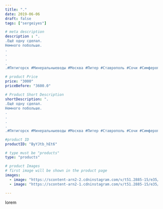 ```yaml
---
title: "."
date: 2019-06-06
draft: false
tags: ["sergeiyes"]

# meta description
description : ".
.Ещё одну сделал.
Немного побольше.
.
.
.
.
.#Пятигорск #Минеральныеводы #Москва #Питер #Ставрополь #Сочи #Симферополь #Севастополь #УФО #Анапа #Краснодар #Ек"

# product Price
price: "3000"
priceBefore: "3600.0"

# Product Short Description
shortDescription: ".
.Ещё одну сделал.
Немного побольше.
.
.
.
.
.#Пятигорск #Минеральныеводы #Москва #Питер #Ставрополь #Сочи #Симферополь #Севастополь #УФО #Анапа #Краснодар #Екатеринбург #Челябинск #Ессентуки #Железноводск #Кисловодск #бизнес"

#product ID
productID: "ByYJtb_hEt6"

# type must be "products"
type: "products"

# product Images
# first image will be shown in the product page
images:
  - image: "https://scontent-arn2-2.cdninstagram.com/v/t51.2885-15/e35/60953458_347530705907525_8673796610935116703_n.jpg?_nc_ht=scontent-arn2-2.cdninstagram.com&_nc_cat=105&_nc_ohc=iIjJQQbT5yEAX_u_yuv&tp=1&oh=a5d257b23e9a280afc9eb3e0c91adb42&oe=6060E449&ig_cache_key=MjA2MDQzOTUyNDQ0MTcyMTc0Nw%3D%3D.2"
  - image: "https://scontent-arn2-1.cdninstagram.com/v/t51.2885-15/e35/61534025_437364807093454_747133449862384982_n.jpg?_nc_ht=scontent-arn2-1.cdninstagram.com&_nc_cat=110&_nc_ohc=94MFwq3t6A0AX-VokR3&tp=1&oh=7d7983864e7ecc0504332894d18e21b4&oe=6060DCA4&ig_cache_key=MjA2MDQzOTUyNDQ1ODU0NzEwMw%3D%3D.2"

---
```

lorem
